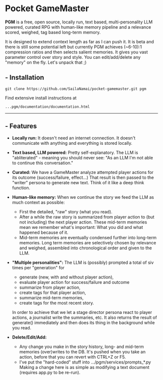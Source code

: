 # Pocket GameMaster

**PGM** is a free, open source, locally run, text based, multi-personality LLM powered, curated RPG with human-like memory pipeline and a relevance scored, weighed, tag based long-term memory.

It is designed to extend context length as far as I can push it. It is beta and there is still some potential left but currently PGM achieves (~6-10):1 compression ratios and then selects salient memories.
It gives you vast parameter control over story and style. You can edit/add/delete any "memory" on the fly.
Let's unpack that ;)

## - Installation
```console
git clone https://github.com/SailaNamai/pocket-gamemaster.git pgm
```
Find extensive install instructions at
```console
...pgm/documentation/documentation.html
```
---
## - Features
- **Locally run:**
It doesn't need an internet connection. It doesn't communicate with anything and everything is stored locally.

- **Text based, LLM powered:**
Pretty self-explanatory. The LLM is "abliterated" - meaning you should never see:
"As an LLM I'm not able to continue this conversation."

- **Curated:**
We have a GameMaster analyze attempted player actions for its outcome (success/failure, effect...)
That result is then passed to the "writer" persona to generate new text.
Think of it like a deep think function.

- **Human-like memory:**
When we continue the story we feed the LLM as much context as possible:
  - First the detailed, "raw" story (what you read).
  - After a while the raw story is summarized from player action to (but not including) the next player action.
  These mid-term memories mean we remember what's important: What you did and what happened because of it.
  - Mid-term memories are eventually condensed further into long-term memories.
  Long term memories are selectively chosen by relevance and weighed, assembled into chronological order and given to the LLM.

- **"Multiple personalities":**
The LLM is (possibly) prompted a total of siv times per "generation" for
  - generate (new, with and without player action),
  - evaluate player action for success/failure and outcome
  - summarize from player action,
  - create tags for that player action,
  - summarize mid-term memories,
  - create tags for the most recent story.
  
  In order to achieve that we let a stage director persona react to player actions, a journalist write the summaries, etc.
  It also returns the result of generate() immediately and then does its thing in the background while you read.
- **Delete/Edit/Add:**
  - Any change you make in the story history, long- and mid-term memories (over)writes to the DB.
  It's pushed when you take an action, before that you can revert with CTRL+Z or F5.
  - I've put the "hard-coded" stuff into .../pgm/services/prompts_*.py
  Making a change here is as simple as modifying a text document (requires app.py to be re-run).

